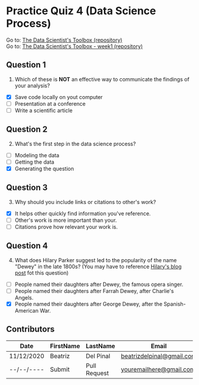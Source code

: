 # Practice Quiz 4 (Data Science Process)

Go to: [The Data Scientist's Toolbox (repository)](https://github.com/bea314/datasciencecoursera/tree/main/1_The%20Data%20Scientist's%20Toolbox)  
Go to: [The Data Scientist's Toolbox - week1 (repository)](https://github.com/bea314/datasciencecoursera/tree/main/1_The%20Data%20Scientist's%20Toolbox/week%201)

## Question 1
1. Which of these is **NOT** an effective way to communicate the findings of your analysis?
- [x] Save code locally on yout computer
- [ ] Presentation at a conference
- [ ] Write a scientific article

## Question 2
2. What's the first step in the data science process?
- [ ] Modeling the data
- [ ] Getting the data
- [x] Generating the question

## Question 3
3. Why should you include links or citations to other's work?
- [x] It helps other quickly find information you've reference.
- [ ] Other's work is more important than your.
- [ ] Citations prove how relevant your work is.

## Question 4
4. What does Hilary Parker suggest led to the popularity of the name "Dewey" in the late 1800s? (You may have to reference [Hilary's blog post][1] fot this question)
- [ ] People named their daughters after Dewey, the famous opera singer.
- [ ] People named their daughters after Farrah Dewey, after Charlie's Angels.
- [x] People named their daughters after George Dewey, after the Spanish-American War.

[1]: https://hilaryparker.com/2013/01/30/hilary-the-most-poisoned-baby-name-in-us-history/ "Hilary's blog post"

## Contributors
Date | FirstName | LastName | Email
--- | --- | --- | ---
11/12/2020 | Beatriz |  Del Pinal |  <beatrizdelpinal@gmail.com>
--/--/---- | Submit |  Pull Request | <youremailhere@gmail.com>
